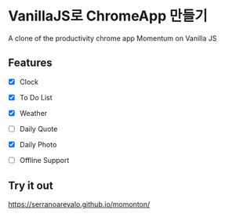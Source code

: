 # VanillaJS로 ChromeApp 만들기
A clone of the productivity chrome app Momentum on Vanilla JS

## Features
- [x] Clock
- [x] To Do List
- [x] Weather
- [ ] Daily Quote
- [x] Daily Photo
- [ ] Offline Support


## Try it out
https://serranoarevalo.github.io/momonton/
